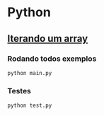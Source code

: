# Python

## [Iterando um array](./iterate_array.py) 

### Rodando todos exemplos
```
python main.py
```

### Testes
```
python test.py
```
